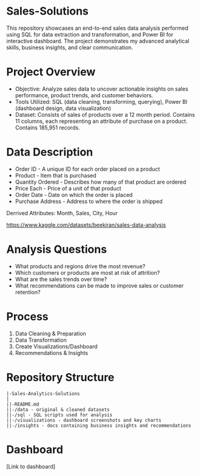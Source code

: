 # Sales-Solutions
This repository showcases an end-to-end sales data analysis performed using SQL for data extraction and transformation, and Power BI for interactive dashboard. The project demonstrates my advanced analytical skills, business insights, and clear communication.


# Project Overview
- Objective: Analyze sales data to uncover actionable insights on sales performance, product trends, and customer behaviors.
- Tools Utilized: SQL (data cleaning, transforming, querying), Power BI (dashboard design, data visualization)
- Dataset: Consists of sales of products over a 12 month period. Contains 11 columns, each representing an attribute of purchase on a product. Contains 185,951 records.


# Data Description
- Order ID - A unique ID for each order placed on a product
- Product - Item that is purchased
- Quantity Ordered - Describes how many of that product are ordered
- Price Each - Price of a unit of that product
- Order Date - Date on which the order is placed
- Purchase Address - Address to where the order is shipped

Derrived Attributes: Month, Sales, City, Hour

https://www.kaggle.com/datasets/beekiran/sales-data-analysis


# Analysis Questions
- What products and regions drive the most revenue?
- Which customers or products are most at risk of attrition?
- What are the sales trends over time?
- What recommendations can be made to improve sales or customer retention?


# Process
1) Data Cleaning & Preparation
2) Data Transformation
3) Create Visualizations/Dashboard
4) Recommendations & Insights


# Repository Structure
```
|-Sales-Analytics-Solutions
|
||-README.md
||-/data - original & cleaned datasets
||-/sql - SQL scripts used for analysis
||-/visualizations - dashboard screenshots and key charts
||-/insights - docs containing business insights and recommendations
```

# Dashboard
[Link to dashboard]




